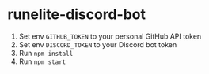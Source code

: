 # runelite-discord-bot

1. Set env `GITHUB_TOKEN` to your personal GitHub API token
2. Set env `DISCORD_TOKEN` to your Discord bot token
3. Run `npm install`
4. Run `npm start`